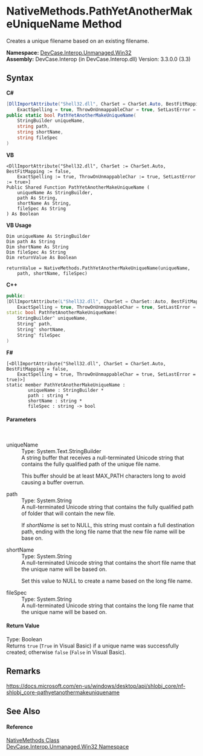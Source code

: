 # NativeMethods.PathYetAnotherMakeUniqueName Method 
 

Creates a unique filename based on an existing filename.

**Namespace:**&nbsp;<a href="N_DevCase_Interop_Unmanaged_Win32">DevCase.Interop.Unmanaged.Win32</a><br />**Assembly:**&nbsp;DevCase.Interop (in DevCase.Interop.dll) Version: 3.3.0.0 (3.3)

## Syntax

**C#**<br />
``` C#
[DllImportAttribute("Shell32.dll", CharSet = CharSet.Auto, BestFitMapping = false, 
	ExactSpelling = true, ThrowOnUnmappableChar = true, SetLastError = true)]
public static bool PathYetAnotherMakeUniqueName(
	StringBuilder uniqueName,
	string path,
	string shortName,
	string fileSpec
)
```

**VB**<br />
``` VB
<DllImportAttribute("Shell32.dll", CharSet := CharSet.Auto, BestFitMapping := false, 
	ExactSpelling := true, ThrowOnUnmappableChar := true, SetLastError := true>]
Public Shared Function PathYetAnotherMakeUniqueName ( 
	uniqueName As StringBuilder,
	path As String,
	shortName As String,
	fileSpec As String
) As Boolean
```

**VB Usage**<br />
``` VB Usage
Dim uniqueName As StringBuilder
Dim path As String
Dim shortName As String
Dim fileSpec As String
Dim returnValue As Boolean

returnValue = NativeMethods.PathYetAnotherMakeUniqueName(uniqueName, 
	path, shortName, fileSpec)
```

**C++**<br />
``` C++
public:
[DllImportAttribute(L"Shell32.dll", CharSet = CharSet::Auto, BestFitMapping = false, 
	ExactSpelling = true, ThrowOnUnmappableChar = true, SetLastError = true)]
static bool PathYetAnotherMakeUniqueName(
	StringBuilder^ uniqueName, 
	String^ path, 
	String^ shortName, 
	String^ fileSpec
)
```

**F#**<br />
``` F#
[<DllImportAttribute("Shell32.dll", CharSet = CharSet.Auto, BestFitMapping = false, 
	ExactSpelling = true, ThrowOnUnmappableChar = true, SetLastError = true)>]
static member PathYetAnotherMakeUniqueName : 
        uniqueName : StringBuilder * 
        path : string * 
        shortName : string * 
        fileSpec : string -> bool 

```


#### Parameters
&nbsp;<dl><dt>uniqueName</dt><dd>Type: System.Text.StringBuilder<br />A string buffer that receives a null-terminated Unicode string that contains the fully qualified path of the unique file name. 

 This buffer should be at least MAX_PATH characters long to avoid causing a buffer overrun.</dd><dt>path</dt><dd>Type: System.String<br />A null-terminated Unicode string that contains the fully qualified path of folder that will contain the new file. 

 If *shortName* is set to NULL, this string must contain a full destination path, ending with the long file name that the new file name will be base on.</dd><dt>shortName</dt><dd>Type: System.String<br />A null-terminated Unicode string that contains the short file name that the unique name will be based on. 

 Set this value to NULL to create a name based on the long file name.</dd><dt>fileSpec</dt><dd>Type: System.String<br />A null-terminated Unicode string that contains the long file name that the unique name will be based on.</dd></dl>

#### Return Value
Type: Boolean<br />Returns `true` (`True` in Visual Basic) if a unique name was successfully created; otherwise `false` (`False` in Visual Basic).

## Remarks
<a href="https://docs.microsoft.com/en-us/windows/desktop/api/shlobj_core/nf-shlobj_core-pathyetanothermakeuniquename" target="_blank">https://docs.microsoft.com/en-us/windows/desktop/api/shlobj_core/nf-shlobj_core-pathyetanothermakeuniquename</a>

## See Also


#### Reference
<a href="T_DevCase_Interop_Unmanaged_Win32_NativeMethods">NativeMethods Class</a><br /><a href="N_DevCase_Interop_Unmanaged_Win32">DevCase.Interop.Unmanaged.Win32 Namespace</a><br />